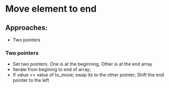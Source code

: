 # Move element to end
## Approaches:
- Two pointers

### Two pointers

- Set two pointers. One is at the beginning, Other is at the end array
- Iterate from begining to end of array; 
- If value == value of to_move; swap its to the other pointer; Shift the end pointer to the left